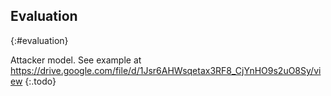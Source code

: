 ## Evaluation
{:#evaluation}

Attacker model.
See example at https://drive.google.com/file/d/1Jsr6AHWsqetax3RF8_CjYnHO9s2uO8Sy/view
{:.todo}
